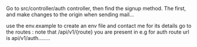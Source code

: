 Go to src/controller/auth controller, then find the signup method. The first, and make changes to the origin when sending mail...


use the env.example to create an env file and contact me for its details
go to the routes :
note that /api/v1/{route} you are present in
e.g for auth route url is api/v1/auth........